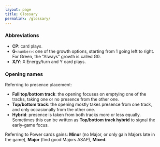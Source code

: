 ```yaml
---
layout: page
title: Glossary
permalink: /glossary/
---
```


### Abbreviations

* **CP**: card plays.
* **G**`<number>`: one of the growth options, starting from 1 going left to right. For Green, the "Always" growth is called G0.
* **X/Y**: X Energy/turn and Y card plays.

### Opening names

Referring to presence placement:

* **Full top/bottom track**: the opening focuses on emptying one of the tracks, taking one or no presence from the other one.
* **Top/bottom track**: the opening mostly takes presence from one track, and only occasionally from the other one.
* **Hybrid**: presence is taken from both tracks more or less equally. Sometimes this can be written as **Top/bottom track hybrid** to signal the early-game focus.
              
    
Referring to Power cards gains: **Minor** (no Major, or only gain Majors late in the game), **Major** (find good Majors ASAP), **Mixed**.
              
